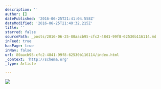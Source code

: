 ```yaml
---
description: ''
author: []
datePublished: '2016-06-25T21:41:04.558Z'
dateModified: '2016-06-25T21:40:32.215Z'
title: ''
starred: false
sourcePath: _posts/2016-06-25-80aacb95-cfc2-4841-99f8-62530b116114.md
inFeed: true
hasPage: true
inNav: false
url: 80aacb95-cfc2-4841-99f8-62530b116114/index.html
_context: 'http://schema.org'
_type: Article

---
```

![](https://the-grid-user-content.s3-us-west-2.amazonaws.com/15c8f4f7-f3b5-4a59-b41a-27da2ee1600a.jpg)